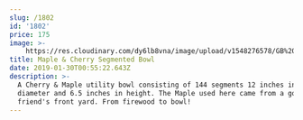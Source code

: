 ```yaml
---
slug: /1802
id: '1802'
price: 175
image: >-
    https://res.cloudinary.com/dy6lb8vna/image/upload/v1548276578/GB%20Bowlworks%20Gallery/DSC_1966a.jpg
title: Maple & Cherry Segmented Bowl
date: 2019-01-30T00:55:22.643Z
description: >-
  A Cherry & Maple utility bowl consisting of 144 segments 12 inches in max
  diameter and 6.5 inches in height. The Maple used here came from a good
  friend's front yard. From firewood to bowl!
---
```


